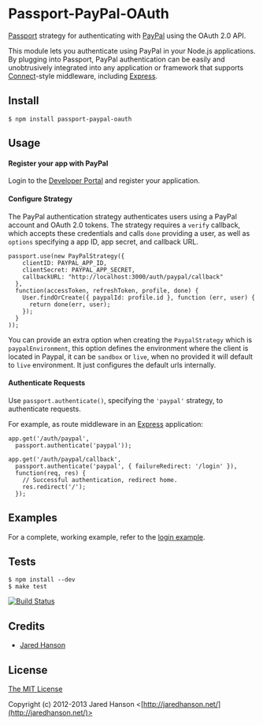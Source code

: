 # Passport-PayPal-OAuth

[Passport](http://passportjs.org/) strategy for authenticating with [PayPal](http://www.paypal.com/)
using the OAuth 2.0 API.

This module lets you authenticate using PayPal in your Node.js applications.
By plugging into Passport, PayPal authentication can be easily and
unobtrusively integrated into any application or framework that supports
[Connect](http://www.senchalabs.org/connect/)-style middleware, including
[Express](http://expressjs.com/).

## Install

    $ npm install passport-paypal-oauth

## Usage

#### Register your app with PayPal

Login to the [Developer Portal](https://devportal.x.com/sdm/myprofile) and register your application.

#### Configure Strategy

The PayPal authentication strategy authenticates users using a PayPal
account and OAuth 2.0 tokens.  The strategy requires a `verify` callback, which
accepts these credentials and calls `done` providing a user, as well as
`options` specifying a app ID, app secret, and callback URL.

    passport.use(new PayPalStrategy({
        clientID: PAYPAL_APP_ID,
        clientSecret: PAYPAL_APP_SECRET,
        callbackURL: "http://localhost:3000/auth/paypal/callback"
      },
      function(accessToken, refreshToken, profile, done) {
        User.findOrCreate({ paypalId: profile.id }, function (err, user) {
          return done(err, user);
        });
      }
    ));

You can provide an extra option when creating the `PaypalStrategy` which is `paypalEnvironment`, this
option defines the environment where the client is located in Paypal, it can be `sandbox` or `live`, when
no provided it will default to `live` environment. It just configures the default urls internally.

#### Authenticate Requests

Use `passport.authenticate()`, specifying the `'paypal'` strategy, to
authenticate requests.

For example, as route middleware in an [Express](http://expressjs.com/)
application:

    app.get('/auth/paypal',
      passport.authenticate('paypal'));

    app.get('/auth/paypal/callback',
      passport.authenticate('paypal', { failureRedirect: '/login' }),
      function(req, res) {
        // Successful authentication, redirect home.
        res.redirect('/');
      });

## Examples

For a complete, working example, refer to the [login example](https://github.com/jaredhanson/passport-paypal-oauth/tree/master/examples/login).

## Tests

    $ npm install --dev
    $ make test

[![Build Status](https://secure.travis-ci.org/jaredhanson/passport-paypal-oauth.png)](http://travis-ci.org/jaredhanson/passport-paypal-oauth)

## Credits

  - [Jared Hanson](http://github.com/jaredhanson)

## License

[The MIT License](http://opensource.org/licenses/MIT)

Copyright (c) 2012-2013 Jared Hanson <[http://jaredhanson.net/](http://jaredhanson.net/)>

